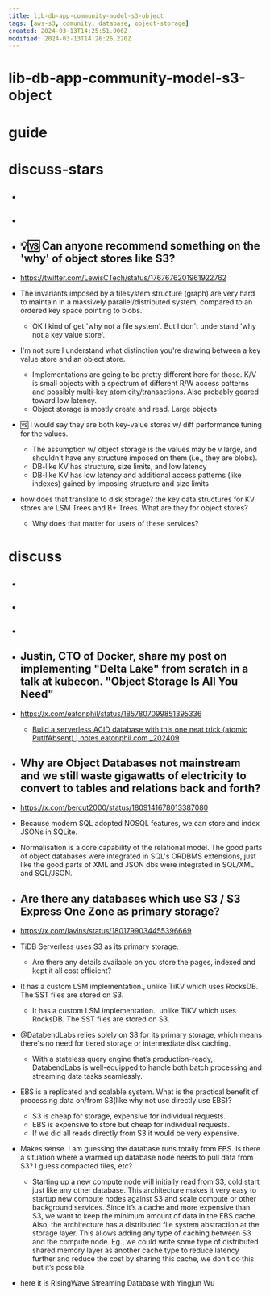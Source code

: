 ```yaml
---
title: lib-db-app-community-model-s3-object
tags: [aws-s3, comunity, database, object-storage]
created: 2024-03-13T14:25:51.906Z
modified: 2024-03-13T14:26:26.220Z
---
```


# lib-db-app-community-model-s3-object

# guide

# discuss-stars
- ## 

- ## 

- ## 💡🆚️ Can anyone recommend something on the 'why' of object stores like S3? 
- https://twitter.com/LewisCTech/status/1767676201961922762
- The invariants imposed by a filesystem structure (graph) are very hard to maintain in a massively parallel/distributed system, compared to an ordered key space pointing to blobs.
  - OK I kind of get 'why not a file system'. But I don't understand 'why not a key value store'.
- I'm not sure I understand what distinction you're drawing between a key value store and an object store.
  - Implementations are going to be pretty different here for those. K/V is small objects with a spectrum of different R/W access patterns and possibly multi-key atomicity/transactions. Also probably geared toward low latency. 
  - Object storage is mostly create and read. Large objects
- 🆚️ I would say they are both key-value stores w/ diff performance tuning for the values. 
  - The assumption w/ object storage is the values may be v large, and shouldn't have any structure imposed on them (i.e., they are blobs). 
  - DB-like KV has structure, size limits, and low latency
  - DB-like KV has low latency and additional access patterns (like indexes) gained by imposing structure and size limits
- how does that translate to disk storage? the key data structures for KV stores are LSM Trees and B+ Trees. What are they for object stores?
  - Why does that matter for users of these services?

# discuss
- ## 

- ## 

- ## 

- ## Justin, CTO of Docker, share my post on implementing "Delta Lake" from scratch in a talk at kubecon. "Object Storage Is All You Need"
- https://x.com/eatonphil/status/1857807099851395336
  - [Build a serverless ACID database with this one neat trick (atomic PutIfAbsent) | notes.eatonphil.com _202409](https://notes.eatonphil.com/2024-09-29-build-a-serverless-acid-database-with-this-one-neat-trick.html)

- ## Why are Object Databases not mainstream and we still waste gigawatts of electricity to convert to tables and relations back and forth?
- https://x.com/bercut2000/status/1809141678013387080
- Because modern SQL adopted NOSQL features, we can store and index JSONs in SQLite.

- Normalisation is a core capability of the relational model. The good parts of object databases were integrated in SQL's ORDBMS extensions, just like the good parts of XML and JSON dbs were integrated in SQL/XML and SQL/JSON.

- ## Are there any databases which use S3 / S3 Express One Zone as primary storage?
- https://x.com/iavins/status/1801799034455396669
- TiDB Serverless uses S3 as its primary storage.
  - Are there any details available on you store the pages, indexed and kept it all cost efficient?
- It has a custom LSM implementation., unlike TiKV which uses RocksDB. The SST files are stored on S3.
  - It has a custom LSM implementation., unlike TiKV which uses RocksDB. The SST files are stored on S3.

- @DatabendLabs relies solely on S3 for its primary storage, which means there's no need for tiered storage or intermediate disk caching. 
  - With a stateless query engine that’s production-ready, DatabendLabs is well-equipped to handle both batch processing and streaming data tasks seamlessly.

- EBS is a replicated and scalable system. What is the practical benefit of processing data on/from S3(like why not use directly use EBS)?
  - S3 is cheap for storage, expensive for individual requests. 
  - EBS is expensive to store but cheap for individual requests. 
  - If we did all reads directly from S3 it would be very expensive.
- Makes sense. I am guessing the database runs totally from EBS. Is there a situation where a warmed up database node needs to pull data from S3? I guess compacted files, etc?
  - Starting up a new compute node will initially read from S3, cold start just like any other database. This architecture makes it very easy to startup new compute nodes against S3 and scale compute or other background services. Since it’s a cache and more expensive than S3, we want to keep the minimum amount of data in the EBS cache. Also, the architecture has a distributed file system abstraction at the storage layer. This allows adding any type of caching between S3 and the compute node. Eg., we could write some type of distributed shared memory layer as another cache type to reduce latency further and  reduce the cost by sharing this cache, we don’t do this but it’s possible.

- here it is RisingWave Streaming Database with Yingjun Wu
